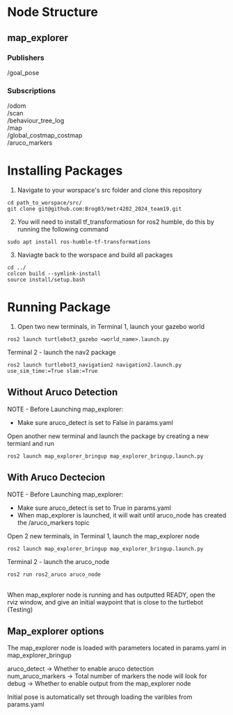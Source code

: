 # Node Structure
## map_explorer
### Publishers 
/goal_pose

### Subscriptions
/odom <br />
/scan <br />
/behaviour_tree_log <br />
/map <br />
/global_costmap_costmap <br />
/aruco_markers <br />

# Installing Packages
1) Navigate to your worspace's src folder and clone this repository
```
cd path_to_worspace/src/
git clone git@github.com:Brog03/metr4202_2024_team19.git
```

2) You will need to install tf_transformatiosn for ros2 humble, do this by running the following command
```
sudo apt install ros-humble-tf-transformations
```

3) Naviagte back to the worspace and build all packages
```
cd ../
colcon build --symlink-install
source install/setup.bash
```

# Running Package
1) Open two new terminals, in Terminal 1, launch your gazebo world
```
ros2 launch turtlebot3_gazebo <world_name>.launch.py
```

Terminal 2 - launch the nav2 package
```
ros2 launch turtlebot3_navigation2 navigation2.launch.py use_sim_time:=True slam:=True
```

## Without Aruco Detection
NOTE - Before Launching map_explorer: <br />
- Make sure aruco_detect is set to False in params.yaml

Open another new terminal and launch the package by creating a new termianl and run
```
ros2 launch map_explorer_bringup map_explorer_bringup.launch.py
```

## With Aruco Dectecion
NOTE - Before Launching map_explorer: <br />
- Make sure aruco_detect is set to True in params.yaml
- When map_explorer is launched, it will wait until aruco_node has created the /aruco_markers topic


Open 2 new terminals, in Terminal 1, launch the map_explorer node
```
ros2 launch map_explorer_bringup map_explorer_bringup.launch.py
```

Terminal 2 - launch the aruco_node
```
ros2 run ros2_aruco aruco_node
```
<br />
When map_explorer node is running and has outputted READY, open the rviz window, and give an initial waypoint that is close to the turtlebot (Testing)
<br />





## Map_explorer options
The map_explorer node is loaded with parameters located in params.yaml in map_explorer_bringup

aruco_detect -> Whether to enable aruco detection <br />
num_aruco_markers -> Total number of markers the node will look for <br />
debug -> Whether to enable output from the map_explorer node <br />

Initial pose is automatically set through loading the varibles from params.yaml







